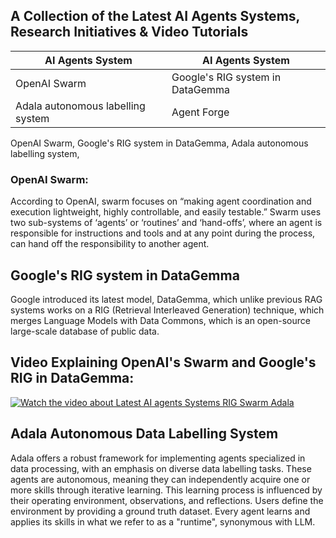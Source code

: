 ## A Collection of the Latest AI Agents Systems, Research Initiatives & Video Tutorials

| AI Agents System  | AI Agents System |
| ------------- | ------------- |
| OpenAI Swarm  | Google's RIG system in DataGemma  |
| Adala autonomous labelling system  | Agent Forge  |

OpenAI Swarm, Google's RIG system in DataGemma, Adala autonomous labelling system, 

### OpenAI Swarm:
According to OpenAI, swarm focuses on “making agent coordination and execution lightweight, highly controllable, and easily testable.” Swarm uses two sub-systems of ‘agents’ or ‘routines’ and ‘hand-offs’, where an agent is responsible for instructions and tools and at any point during the process, can hand off the responsibility to another agent.


## Google's RIG system in DataGemma
Google introduced its latest model, DataGemma, which unlike previous RAG systems works on a RIG (Retrieval Interleaved Generation) technique, which merges Language Models with Data Commons, which is an open-source large-scale database of public data.

## Video Explaining OpenAI's Swarm and Google's RIG in DataGemma:
[![Watch the video about Latest AI agents Systems RIG Swarm Adala](https://img.youtube.com/vi/ZBEYWhOTL5o/maxresdefault.jpg)](https://youtu.be/ZBEYWhOTL5o) 


## Adala Autonomous Data Labelling System
Adala offers a robust framework for implementing agents specialized in data processing, with an emphasis on diverse data labelling tasks. These agents are autonomous, meaning they can independently acquire one or more skills through iterative learning. This learning process is influenced by their operating environment, observations, and reflections. Users define the environment by providing a ground truth dataset. Every agent learns and applies its skills in what we refer to as a "runtime", synonymous with LLM.
